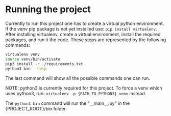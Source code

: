# Running the project

Currently to run this project one has to create a virtual python environment. If the venv pip package
is not yet installed use: `pip install virtualenv`. After installing virtualenv, create a virtual environment, install the required packages, and run it the code. These steps are represented by the following commands:

```bash 
virtualenv venv
source venv/bin/activate
pip3 install -r ./requirements.txt
python3 bin --help
```
The last command will show all the possible commands one can run.

NOTE: python3 is currently required for this project. To force a venv which uses python3, run: `virtualenv -p {PATH_TO_PYTHON3} venv`
instead.

The `python3 bin` command will run the "\_\_main__.py" in the {PROJECT_ROOT}/bin folder.